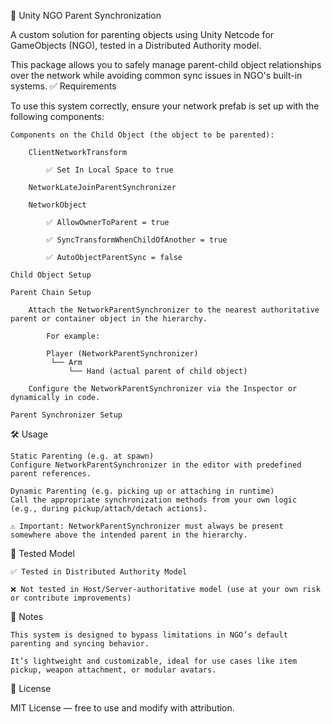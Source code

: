 🧬 Unity NGO Parent Synchronization

A custom solution for parenting objects using Unity Netcode for GameObjects (NGO), tested in a Distributed Authority model.

This package allows you to safely manage parent-child object relationships over the network while avoiding common sync issues in NGO's built-in systems.
✅ Requirements

To use this system correctly, ensure your network prefab is set up with the following components:

    Components on the Child Object (the object to be parented):

        ClientNetworkTransform

            ✅ Set In Local Space to true

        NetworkLateJoinParentSynchronizer

        NetworkObject

            ✅ AllowOwnerToParent = true

            ✅ SyncTransformWhenChildOfAnother = true

            ✅ AutoObjectParentSync = false

    Child Object Setup

    Parent Chain Setup

        Attach the NetworkParentSynchronizer to the nearest authoritative parent or container object in the hierarchy.

            For example:

            Player (NetworkParentSynchronizer)
             └── Arm
                 └── Hand (actual parent of child object)

        Configure the NetworkParentSynchronizer via the Inspector or dynamically in code.

    Parent Synchronizer Setup

🛠️ Usage

    Static Parenting (e.g. at spawn)
    Configure NetworkParentSynchronizer in the editor with predefined parent references.

    Dynamic Parenting (e.g. picking up or attaching in runtime)
    Call the appropriate synchronization methods from your own logic (e.g., during pickup/attach/detach actions).

    ⚠️ Important: NetworkParentSynchronizer must always be present somewhere above the intended parent in the hierarchy.

🧪 Tested Model

    ✅ Tested in Distributed Authority Model

    ❌ Not tested in Host/Server-authoritative model (use at your own risk or contribute improvements)

📌 Notes

    This system is designed to bypass limitations in NGO’s default parenting and syncing behavior.

    It’s lightweight and customizable, ideal for use cases like item pickup, weapon attachment, or modular avatars.

📄 License

MIT License — free to use and modify with attribution.
